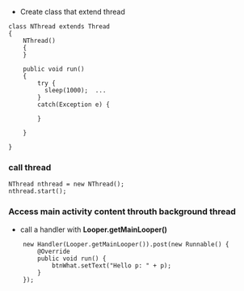 * Create class that extend thread

```
class NThread extends Thread
{
    NThread()
    {
    }
    
    public void run()
    {
        try {
          sleep(1000);  ...
        } 
        catch(Exception e) {
        
        }
    
    }

}
```

### call thread 

```
NThread nthread = new NThread();
nthread.start();
```

### Access main activity content throuth background thread

* call a handler with **Looper.getMainLooper()**
```
    new Handler(Looper.getMainLooper()).post(new Runnable() {
        @Override
        public void run() {
            btnWhat.setText("Hello p: " + p);
        }
    });
```
